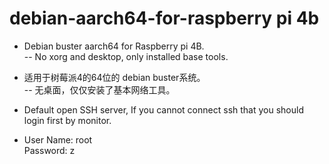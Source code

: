 # debian-aarch64-for-raspberry pi 4b

 - Debian buster aarch64 for Raspberry pi 4B.  
  -- No xorg and desktop, only installed base tools.


 - 适用于树莓派4的64位的 debian buster系统。  
  -- 无桌面，仅仅安装了基本网络工具。
  
 - Default open SSH server, If you cannot connect ssh that you should login first by monitor.
 - User Name: root  
Password: z
